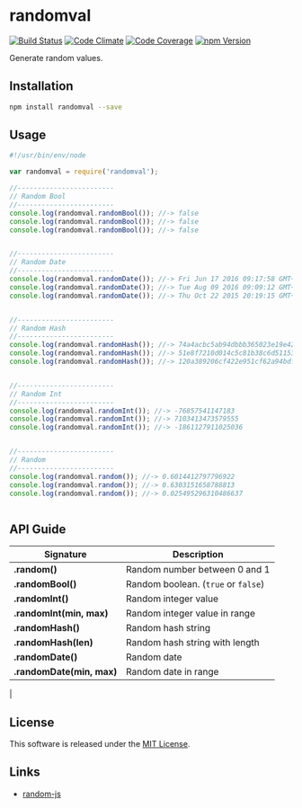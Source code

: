 randomval
==========

<!-- Badge Start -->
<a name="badges"></a>

[![Build Status][bd_travis_shield_url]][bd_travis_url]
[![Code Climate][bd_codeclimate_shield_url]][bd_codeclimate_url]
[![Code Coverage][bd_codeclimate_coverage_shield_url]][bd_codeclimate_url]
[![npm Version][bd_npm_shield_url]][bd_npm_url]

[bd_repo_url]: https://github.com/okunishinishi/node-randomval
[bd_travis_url]: http://travis-ci.org/okunishinishi/node-randomval
[bd_travis_shield_url]: http://img.shields.io/travis/okunishinishi/node-randomval.svg?style=flat
[bd_license_url]: https://github.com/okunishinishi/node-randomval/blob/master/LICENSE
[bd_codeclimate_url]: http://codeclimate.com/github/okunishinishi/node-randomval
[bd_codeclimate_shield_url]: http://img.shields.io/codeclimate/github/okunishinishi/node-randomval.svg?style=flat
[bd_codeclimate_coverage_shield_url]: http://img.shields.io/codeclimate/coverage/github/okunishinishi/node-randomval.svg?style=flat
[bd_gemnasium_url]: https://gemnasium.com/okunishinishi/node-randomval
[bd_gemnasium_shield_url]: https://gemnasium.com/okunishinishi/node-randomval.svg
[bd_npm_url]: http://www.npmjs.org/package/randomval
[bd_npm_shield_url]: http://img.shields.io/npm/v/randomval.svg?style=flat

<!-- Badge End -->


<!-- Description Start -->
<a name="description"></a>

Generate random values.

<!-- Description End -->




<!-- Sections Start -->
<a name="sections"></a>

<!-- Section from "doc/readme/01.Installation.md.hbs" Start -->

<a name="section-doc-readme-01-installation-md"></a>
Installation
-----

```bash
npm install randomval --save
```

<!-- Section from "doc/readme/01.Installation.md.hbs" End -->

<!-- Section from "doc/readme/02.Usage.md.hbs" Start -->

<a name="section-doc-readme-02-usage-md"></a>
Usage
----

```javascript
#!/usr/bin/env/node

var randomval = require('randomval');

//------------------------
// Random Bool
//------------------------
console.log(randomval.randomBool()); //-> false
console.log(randomval.randomBool()); //-> false
console.log(randomval.randomBool()); //-> false


//------------------------
// Random Date
//------------------------
console.log(randomval.randomDate()); //-> Fri Jun 17 2016 09:17:58 GMT+0900 (JST)
console.log(randomval.randomDate()); //-> Tue Aug 09 2016 09:09:12 GMT+0900 (JST)
console.log(randomval.randomDate()); //-> Thu Oct 22 2015 20:19:15 GMT+0900 (JST)


//------------------------
// Random Hash
//------------------------
console.log(randomval.randomHash()); //-> 74a4acbc5ab94dbbb365023e19e420f0
console.log(randomval.randomHash()); //-> 51e8f7210d014c5c81b38c6d51153e0c
console.log(randomval.randomHash()); //-> 120a389206cf422e951cf62a94bdf21b


//------------------------
// Random Int
//------------------------
console.log(randomval.randomInt()); //-> -76857541147183
console.log(randomval.randomInt()); //-> 7103413473579555
console.log(randomval.randomInt()); //-> -1861127911025036


//------------------------
// Random
//------------------------
console.log(randomval.random()); //-> 0.6014412797796922
console.log(randomval.random()); //-> 0.6303151658788813
console.log(randomval.random()); //-> 0.025495296310486637



```


<!-- Section from "doc/readme/02.Usage.md.hbs" End -->

<!-- Section from "doc/readme/03.API Guide.md.hbs" Start -->

<a name="section-doc-readme-03-a-p-i-guide-md"></a>
API Guide
---------

| Signature | Description |
| ---- | ----- |
| **.random()** | Random number between 0 and 1 |
| **.randomBool()** | Random boolean. (`true` or `false`) |
| **.randomInt()** | Random integer value |
| **.randomInt(min, max)** | Random integer value in range |
| **.randomHash()** | Random hash string |
| **.randomHash(len)** | Random hash string with length |
| **.randomDate()** | Random date |
| **.randomDate(min, max)** | Random date in range |
|
<!-- Section from "doc/readme/03.API Guide.md.hbs" End -->


<!-- Sections Start -->


<!-- LICENSE Start -->
<a name="license"></a>

License
-------
This software is released under the [MIT License](https://github.com/okunishinishi/node-randomval/blob/master/LICENSE).

<!-- LICENSE End -->


<!-- Links Start -->
<a name="links"></a>

Links
------

+ [random-js](https://www.npmjs.com/package/random-js)

<!-- Links End -->

